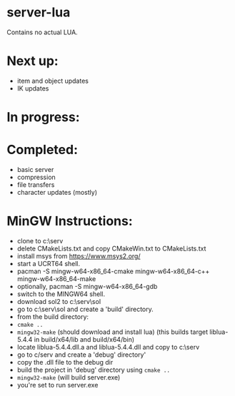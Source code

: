 # server-lua

Contains no actual LUA.

# Next up:
- item and object updates
- IK updates

# In progress:

# Completed:

- basic server
- compression
- file transfers
- character updates (mostly)

# MinGW Instructions:

- clone to c:\serv
- delete CMakeLists.txt and copy CMakeWin.txt to CMakeLists.txt
- install msys from https://www.msys2.org/
- start a UCRT64 shell.
- pacman -S mingw-w64-x86_64-cmake mingw-w64-x86_64-c++ mingw-w64-x86_64-make
- optionally, pacman -S mingw-w64-x86_64-gdb
- switch to the MINGW64 shell.
- download sol2 to c:\serv\sol
- go to c:\serv\sol and create a 'build' directory.
- from the build directory:
- `cmake ..`
- `mingw32-make` (should download and install lua)
 (this builds target liblua-5.4.4 in build/x64/lib and build/x64/bin)
- locate liblua-5.4.4.dll.a and liblua-5.4.4.dll and copy to c:\serv
- go to c/serv and create a 'debug' directory'
- copy the .dll file to the debug dir
- build the project in 'debug' directory using `cmake ..`
- `mingw32-make` (will build server.exe)
- you're set to run server.exe

